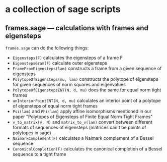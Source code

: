 # a collection of sage scripts

## frames.sage — calculations with frames and eigensteps

`frames.sage` can do the following things:

 - `Eigensteps(F)` calculates the eigensteps of a frame F
 - `EigenstepsGram(F)` calculate outer eigensteps
 - `FrameFromEigensteps(lam)` constructs a frame from a given
   sequence of eigensteps
 - `PolytopeOfEigensteps(mu, lam)` constructs the polytope of
   eigensteps for given sequences of norm squares and eigenvalues
 - `PolytopeOfEigenstepsENT(N, d, mu)` does the same for equal
   norm tight frames
 - `anInteriorPointENT(N, d, mu)` calculates an interior point
   of a polytope of eigensteps of equal norm tight frames
 - `Psi(lam)` and `Phi(lam)` apply affine isomorphisms mentioned
   in our paper "Polytopes of Eigensteps of Finite Equal Norm
   Tight Frames"
 - `v_to_matrix(v, N)` and `matrix_to_v(lam)` convert between
   different formats of sequences of eigensteps (matrices can't
   be points of polytopes in sage)
 - `NaimarkComplement(F)` calculates a Naimark complement of
   a Bessel sequence
 - `CanonicalCompletion(F)` calculates the canonical completion
   of a Bessel sequence to a tight frame
